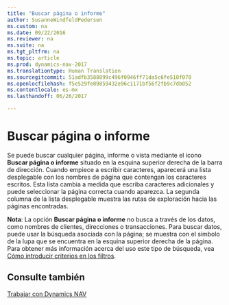 ```yaml
---
title: "Buscar página o informe"
author: SusanneWindfeldPedersen
ms.custom: na
ms.date: 09/22/2016
ms.reviewer: na
ms.suite: na
ms.tgt_pltfrm: na
ms.topic: article
ms.prod: dynamics-nav-2017
ms.translationtype: Human Translation
ms.sourcegitcommit: 51adfb3588099c496f0946ff71da5c6fe518f070
ms.openlocfilehash: f5e529fe09859432e96c1171bf56f2fb9c7db052
ms.contentlocale: es-mx
ms.lasthandoff: 06/26/2017

---
```


# <a name="using-search-for-page-or-report"></a>Buscar página o informe
Se puede buscar cualquier página, informe o vista mediante el icono **Buscar página o informe** situado en la esquina superior derecha de la barra de dirección.
Cuando empiece a escribir caracteres, aparecerá una lista desplegable con los nombres de página que contengan los caracteres escritos. Esta lista cambia a medida que escriba caracteres adicionales y puede seleccionar la página correcta cuando aparezca. La segunda columna de la lista desplegable muestra las rutas de exploración hacia las páginas encontradas.

**Nota**: La opción **Buscar página o informe** no busca a través de los datos, como nombres de clientes, direcciones o transacciones. Para buscar datos, puede usar la búsqueda asociada con la página; se muestra con el símbolo de la lupa que se encuentra en la esquina superior derecha de la página. Para obtener más información acerca del uso este tipo de búsqueda, vea [Cómo introducir criterios en los filtros](ui-enter-criteria-filters.md).

## <a name="see-also"></a>Consulte también
[Trabajar con Dynamics NAV](ui-work-product.md)

